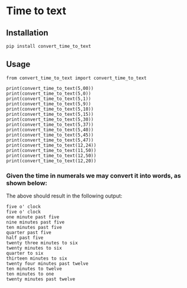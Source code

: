 # Time to text

## Installation

```
pip install convert_time_to_text
```

## Usage
```
from convert_time_to_text import convert_time_to_text

print(convert_time_to_text(5,00))
print(convert_time_to_text(5,0))
print(convert_time_to_text(5,1))
print(convert_time_to_text(5,9))
print(convert_time_to_text(5,10))
print(convert_time_to_text(5,15))
print(convert_time_to_text(5,30))
print(convert_time_to_text(5,37))
print(convert_time_to_text(5,40))
print(convert_time_to_text(5,45))
print(convert_time_to_text(5,47))
print(convert_time_to_text(12,24))
print(convert_time_to_text(11,50))
print(convert_time_to_text(12,50))
print(convert_time_to_text(12,20))
```
### Given the time in numerals we may convert it into words, as shown below:
The above should result in the following output:
```
five o' clock
five o' clock
one minute past five
nine minutes past five
ten minutes past five
quarter past five
half past five
twenty three minutes to six
twenty minutes to six
quarter to six
thirteen minutes to six
twenty four minutes past twelve
ten minutes to twelve
ten minutes to one
twenty minutes past twelve
```
